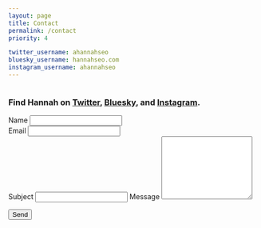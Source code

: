 ```yaml
---
layout: page
title: Contact
permalink: /contact
priority: 4

twitter_username: ahannahseo
bluesky_username: hannahseo.com
instagram_username: ahannahseo
---
```


<div class="row pad-top">
  <div class="column left-rail">
    <h3>
      Find Hannah on <a href="https://twitter.com/{{ page.twitter_username }}">Twitter</a>, <a href="https://bsky.app/profile/{{ page.bluesky_username }}">Bluesky</a>, and <a href="https://www.instagram.com/{{ page.instagram_username }}">Instagram</a>.
    </h3>
  </div>
  <div class="column">
    <form id="contact" name="contact" action="/thanks.html" netlify>
      <div class="row">
        <div class="column">
          <label for="name">Name</label>
          <input type="text" id="name" required />
        </div>
        <div class="column">
          <label for="email">Email</label>
          <input type="email" id="email" required />
        </div>
      </div>
      <div class="row">
        <div class="column">
          <label for="subject">Subject</label>
          <input type="text" id="subject" />
          <p style="display:none;"><label><input id="b0tz"></label></p>
          <label for="message">Message</label>
          <textarea id="message" rows="8" required></textarea>
          <p><button type="submit">Send</button></p>
        </div>
      </div>
    </form>
  </div>
</div>